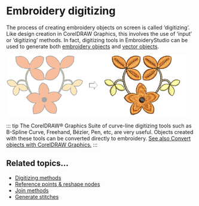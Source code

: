 # Embroidery digitizing

The process of creating embroidery objects on screen is called ‘digitizing’. Like design creation in CorelDRAW Graphics, this involves the use of ‘input’ or ‘digitizing’ methods. In fact, digitizing tools in EmbroideryStudio can be used to generate both [embroidery objects](../../glossary/glossary#embroidery-objects) and [vector objects](../../glossary/glossary).

![input00001.png](assets/input00001.png)

::: tip
The CorelDRAW® Graphics Suite of curve-line digitizing tools such as B-Spline Curve, Freehand, Bézier, Pen, etc, are very useful. Objects created with these tools can be converted directly to embroidery. [See also Convert objects with CorelDRAW Graphics.](../../Automatic/automatic/Convert_objects_with_CorelDRAW_Graphics)
:::

## Related topics...

- [Digitizing methods](Digitizing_methods)
- [Reference points & reshape nodes](Reference_points_reshape_nodes)
- [Join methods](Join_methods)
- [Generate stitches](Generate_stitches)
